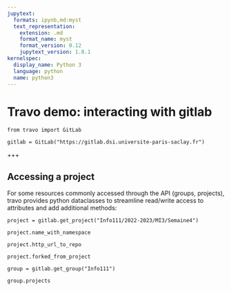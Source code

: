 ```yaml
---
jupytext:
  formats: ipynb,md:myst
  text_representation:
    extension: .md
    format_name: myst
    format_version: 0.12
    jupytext_version: 1.8.1
kernelspec:
  display_name: Python 3
  language: python
  name: python3
---
```


# Travo demo: interacting with gitlab

```{code-cell} ipython3
from travo import GitLab
```

```{code-cell} ipython3
gitlab = GitLab("https://gitlab.dsi.universite-paris-saclay.fr")
```

+++

## Accessing a project

For some resources commonly accessed through the API (groups,
projects), travo provides python dataclasses to streamline
read/write access to attributes and add additional methods:

```{code-cell} ipython3
project = gitlab.get_project("Info111/2022-2023/MI3/Semaine4")
```

```{code-cell} ipython3
project.name_with_namespace
```

```{code-cell} ipython3
project.http_url_to_repo
```

```{code-cell} ipython3
project.forked_from_project
```

```{code-cell} ipython3
group = gitlab.get_group("Info111")
```

```{code-cell} ipython3
group.projects
```
